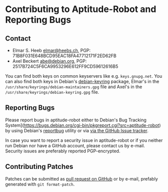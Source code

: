 Contributing to Aptitude-Robot and Reporting Bugs
=================================================

Contact
-------

* Elmar S. Heeb <elmar@heebs.ch>, PGP: 71B8F031E648BCD95EAC18FA47712171F2ED62FB
* Axel Beckert <abe@debian.org>, PGP: 2517B724C5F6CA9953296E612FF9CD59612616B5

You can find both keys on common keyservers like
e.g. `keys.gnupg.net`. You can also find both keys in Debian's
[debian-keyring](https://packages.debian.org/debian-keyring) package,
Elmar's in the `/usr/share/keyrings/debian-maintainers.gpg` file and
Axel's in the ` /usr/share/keyrings/debian-keyring.gpg` file.

Reporting Bugs
--------------

Please report bugs in aptitude-robot either to Debian's Bug Tracking
System](https://bugs.debian.org/cgi-bin/pkgreport.cgi?src=aptitude-robot)
by using Debian's
[reportbug](https://packages.debian.org/stable/reportbug) utility or
via
[via the GitHub Issue tracker](https://github.com/elmar/aptitude-robot/issues).

In case you want to report a security issue in aptitude-robot or if
you neither run Debian nor have a GitHub account, please contact us by
e-mail. Security issues are preferably reported PGP-encrypted.

Contributing Patches
--------------------

Patches can be submitted as
[pull request on GitHub](https://github.com/elmar/aptitude-robot/pulls)
or by e-mail, prefably generated with `git format-patch`.
